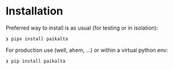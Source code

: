 # Installation

Preferred way to install is as usual (for testing or in isolation):

```console
❯ pipx install paikalta
```

For production use (well, ahem, ...) or within a virtual python env:

```console
❯ pip install paikalta
```
